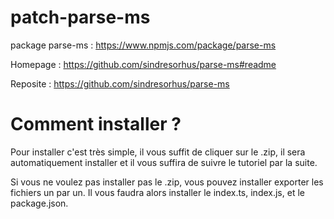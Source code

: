 # patch-parse-ms

package parse-ms : https://www.npmjs.com/package/parse-ms


Homepage : https://github.com/sindresorhus/parse-ms#readme


Reposite : https://github.com/sindresorhus/parse-ms

# Comment installer ?
Pour installer c'est très simple, il vous suffit de cliquer sur le .zip, il sera automatiquement installer et il vous suffira de suivre le tutoriel par la suite.

Si vous ne voulez pas installer pas le .zip, vous pouvez installer exporter les fichiers un par un. Il vous faudra alors installer le index.ts, index.js, et le package.json.
